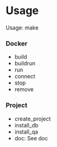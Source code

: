 # Usage

Usage: make <cmd>  

### Docker
- build
- buildrun
- run
- connect
- stop
- remove

### Project
- create_project
- install_db
- install_qa
- doc: See doc
